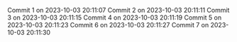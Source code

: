 
Commit 1 on 2023-10-03 20:11:07
Commit 2 on 2023-10-03 20:11:11
Commit 3 on 2023-10-03 20:11:15
Commit 4 on 2023-10-03 20:11:19
Commit 5 on 2023-10-03 20:11:23
Commit 6 on 2023-10-03 20:11:27
Commit 7 on 2023-10-03 20:11:30